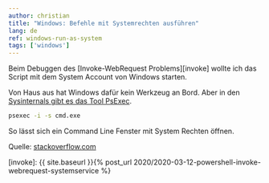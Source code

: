 ```yaml
---
author: christian
title: "Windows: Befehle mit Systemrechten ausführen"
lang: de
ref: windows-run-as-system
tags: ['windows']
---
```


Beim Debuggen des [Invoke-WebRequest Problems][invoke] wollte ich das Script
mit dem System Account von Windows starten.

Von Haus aus hat Windows dafür kein Werkzeug an Bord. Aber in den
[Sysinternals gibt es das Tool PsExec][psexec].

```sh
psexec -i -s cmd.exe
```

So lässt sich ein Command Line Fenster mit System Rechten öffnen.

Quelle: [stackoverflow.com][source]

[source]: https://stackoverflow.com/questions/77528/how-do-you-run-cmd-exe-under-the-local-system-account
[psexec]: https://docs.microsoft.com/en-us/sysinternals/downloads/psexec
[invoke]: {{ site.baseurl }}{% post_url 2020/2020-03-12-powershell-invoke-webrequest-systemservice %}
